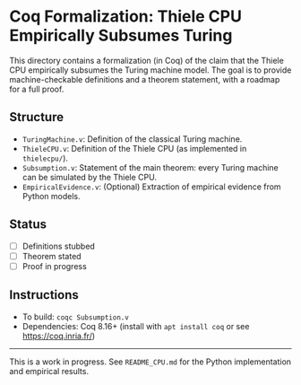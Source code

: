 # Coq Formalization: Thiele CPU Empirically Subsumes Turing

This directory contains a formalization (in Coq) of the claim that the Thiele CPU empirically subsumes the Turing machine model. The goal is to provide machine-checkable definitions and a theorem statement, with a roadmap for a full proof.

## Structure
- `TuringMachine.v`: Definition of the classical Turing machine.
- `ThieleCPU.v`: Definition of the Thiele CPU (as implemented in `thielecpu/`).
- `Subsumption.v`: Statement of the main theorem: every Turing machine can be simulated by the Thiele CPU.
- `EmpiricalEvidence.v`: (Optional) Extraction of empirical evidence from Python models.

## Status
- [ ] Definitions stubbed
- [ ] Theorem stated
- [ ] Proof in progress

## Instructions
- To build: `coqc Subsumption.v`
- Dependencies: Coq 8.16+ (install with `apt install coq` or see https://coq.inria.fr/)

---
This is a work in progress. See `README_CPU.md` for the Python implementation and empirical results.
